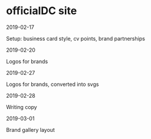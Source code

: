# officialDC site

2019-02-17 

Setup: business card style, cv points, brand partnerships

2019-02-20 

Logos for brands 

2019-02-27

Logos for brands, converted into svgs

2019-02-28

Writing copy 

2019-03-01

Brand gallery layout